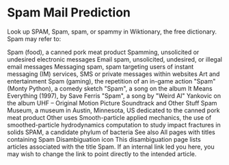 # Spam Mail Prediction
Look up SPAM, Spam, spam, or spammy in Wiktionary, the free dictionary.
Spam may refer to:

Spam (food), a canned pork meat product
Spamming, unsolicited or undesired electronic messages
Email spam, unsolicited, undesired, or illegal email messages
Messaging spam, spam targeting users of instant messaging (IM) services, SMS or private messages within websites
Art and entertainment
Spam (gaming), the repetition of an in-game action
"Spam" (Monty Python), a comedy sketch
"Spam", a song on the album It Means Everything (1997), by Save Ferris
"Spam", a song by "Weird Al" Yankovic on the album UHF – Original Motion Picture Soundtrack and Other Stuff
Spam Museum, a museum in Austin, Minnesota, US dedicated to the canned pork meat product
Other uses
Smooth-particle applied mechanics, the use of smoothed-particle hydrodynamics computation to study impact fractures in solids
SPAM, a candidate phylum of bacteria
See also
All pages with titles containing Spam
Disambiguation icon
This disambiguation page lists articles associated with the title Spam.
If an internal link led you here, you may wish to change the link to point directly to the intended article.
